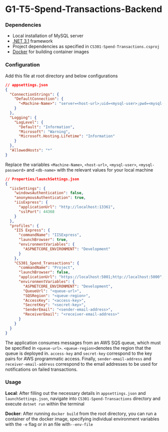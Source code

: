 # G1-T5-Spend-Transactions-Backend

### Dependencies
- Local installation of MySQL server  
- [.NET 3.1](https://dotnet.microsoft.com/download/dotnet/3.1) framework
- Project dependencies as specified in `CS301-Spend-Transactions.csproj`
- [Docker](https://www.docker.com/get-started) for building container images

### Configuration 
Add this file at root directory and below configurations 
```json
// appsettings.json
{
  "ConnectionStrings": {
    "DefaultConnection": {
      "<Machine-Name>": "server=<host-url>;uid=<mysql-user>;pwd=<mysql-password>;database=<db-name>;",
    }
  },
  "Logging": {
    "LogLevel": {
      "Default": "Information",
      "Microsoft": "Warning",
      "Microsoft.Hosting.Lifetime": "Information"
    }
  },
  "AllowedHosts": "*"
}
```

Replace the variables `<Machine-Name>`, `<host-url>`, `<mysql-user>`, `<mysql-password>` and `<db-name>` 
with the relevant values for your local machine 

```json
// Properties/launchSettings.json
{
  "iisSettings": {
    "windowsAuthentication": false,
    "anonymousAuthentication": true,
    "iisExpress": {
      "applicationUrl": "http://localhost:13361",
      "sslPort": 44368
    }
  },
  "profiles": {
    "IIS Express": {
      "commandName": "IISExpress",
      "launchBrowser": true,
      "environmentVariables": {
        "ASPNETCORE_ENVIRONMENT": "Development"
      }
    },
    "CS301_Spend_Transactions": {
      "commandName": "Project",
      "launchBrowser": false,
      "applicationUrl": "https://localhost:5001;http://localhost:5000",
      "environmentVariables": {
        "ASPNETCORE_ENVIRONMENT": "Development",
        "QueueUrl": "<queue-url>",
        "SQSRegion": "<queue-region>",
        "AccessKey": "<access-key>",
        "SecretKey": "<secret-key>",
        "SenderEmail": "<sender-email-address>",
        "ReceiverEmail": "<receiver-email-address>"
      }
    }
  }
}

```

The application consumes messages from an AWS SQS queue, which must be specified in `<queue-url>`. `<queue-region>`denotes the region that the queue is deployed in. `access-key` and `secret-key` correspond to the key pairs for AWS programmatic access. Finally, `sender-email-address`  and `receiver-email-address` correspond to the email addresses to be used for notifications on failed transactions.

### Usage

**Local**: After filling out the necessary details in `appsettings.json` and `launchSettings.json`, navigate into `CS301-Spend-Transactions` directory and execute `dotnet run` within the terminal

**Docker**: After running `docker build` from the root directory, you can run a container of the docker image, specifying individual environment variables with the `-e` flag or in an file with`--env-file`

